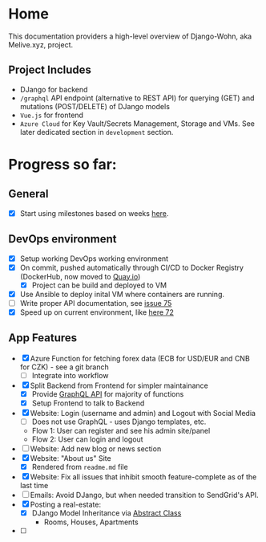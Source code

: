 # Home

This documentation providers a high-level overview of Django-Wohn, aka Melive.xyz, project.

## Project Includes

- DJango for backend
- `/graphql` API endpoint (alternative to REST API) for querying (GET) and mutations (POST/DELETE) of DJango models
- `Vue.js` for frontend
- `Azure Cloud` for Key Vault/Secrets Management, Storage and VMs. See later dedicated section in `development` section.

# Progress so far:

## General

- [x] Start using milestones based on weeks [here](https://github.com/dmpe/django-wohn/milestone).

## DevOps environment

- [x] Setup working DevOps working environment
- [x] On commit, pushed automatically through CI/CD to Docker Registry (DockerHub, now moved to [Quay.io](https://quay.io/user/dmpe))
  - [x] Project can be build and deployed to VM
- [x] Use Ansible to deploy inital VM where containers are running.
- [ ] Write proper API documentation, see [issue 75](https://github.com/dmpe/django-wohn/issues/75)
- [x] Speed up on current environment, like [here 72](https://github.com/dmpe/django-wohn/issues/72)

## App Features

- [x] Azure Function for fetching forex data (ECB for USD/EUR and CNB for CZK) - see a git branch
  - [ ] Integrate into workflow

- [x] Split Backend from Frontend for simpler maintainance
    - [x] Provide [GraphQL API](https://github.com/dmpe/django-wohn/issues/54) for majority of functions
    - [x] Setup Frontend to talk to Backend

- [x] Website: Login (username and admin) and Logout with Social Media
  - [ ] Does not use GraphQL - uses Django templates, etc.
  - Flow 1: User can register and see his admin site/panel
  - Flow 2: User can login and logout
- [ ] Website: Add new blog or news section
- [x] Website: "About us" Site
    - [x] Rendered from `readme.md` file
- [x] Website: Fix all issues that inhibit smooth feature-complete as of the last time
- [ ] Emails: Avoid DJango, but when needed transition to SendGrid's API.
- [x] Posting a real-estate:
    - [x] DJango Model Inheritance via [Abstract Class](https://docs.djangoproject.com/en/2.2/topics/db/models/#model-inheritance)
        - Rooms, Houses, Apartments
- [ ]
